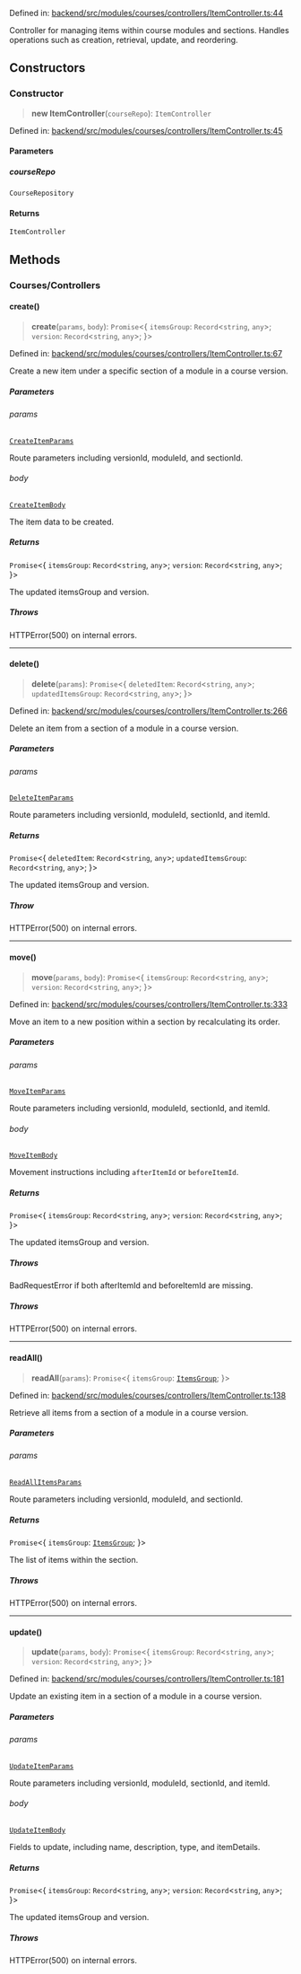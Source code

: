 Defined in: [backend/src/modules/courses/controllers/ItemController.ts:44](https://github.com/continuousactivelearning/vibe/blob/9a2d9d7201b944582c5d0ed5f0f7a4de13abde0f/backend/src/modules/courses/controllers/ItemController.ts#L44)

Controller for managing items within course modules and sections.
Handles operations such as creation, retrieval, update, and reordering.

## Constructors

### Constructor

> **new ItemController**(`courseRepo`): `ItemController`

Defined in: [backend/src/modules/courses/controllers/ItemController.ts:45](https://github.com/continuousactivelearning/vibe/blob/9a2d9d7201b944582c5d0ed5f0f7a4de13abde0f/backend/src/modules/courses/controllers/ItemController.ts#L45)

#### Parameters

##### courseRepo

`CourseRepository`

#### Returns

`ItemController`

## Methods

### Courses/Controllers

#### create()

> **create**(`params`, `body`): `Promise`\<\{ `itemsGroup`: `Record`\<`string`, `any`\>; `version`: `Record`\<`string`, `any`\>; \}\>

Defined in: [backend/src/modules/courses/controllers/ItemController.ts:67](https://github.com/continuousactivelearning/vibe/blob/9a2d9d7201b944582c5d0ed5f0f7a4de13abde0f/backend/src/modules/courses/controllers/ItemController.ts#L67)

Create a new item under a specific section of a module in a course version.

##### Parameters

###### params

[`CreateItemParams`](../Validators/ItemValidators/courses.CreateItemParams.md)

Route parameters including versionId, moduleId, and sectionId.

###### body

[`CreateItemBody`](../Validators/ItemValidators/courses.CreateItemBody.md)

The item data to be created.

##### Returns

`Promise`\<\{ `itemsGroup`: `Record`\<`string`, `any`\>; `version`: `Record`\<`string`, `any`\>; \}\>

The updated itemsGroup and version.

##### Throws

HTTPError(500) on internal errors.

***

#### delete()

> **delete**(`params`): `Promise`\<\{ `deletedItem`: `Record`\<`string`, `any`\>; `updatedItemsGroup`: `Record`\<`string`, `any`\>; \}\>

Defined in: [backend/src/modules/courses/controllers/ItemController.ts:266](https://github.com/continuousactivelearning/vibe/blob/9a2d9d7201b944582c5d0ed5f0f7a4de13abde0f/backend/src/modules/courses/controllers/ItemController.ts#L266)

Delete an item from a section of a module in a course version.

##### Parameters

###### params

[`DeleteItemParams`](../Validators/ItemValidators/courses.DeleteItemParams.md)

Route parameters including versionId, moduleId, sectionId, and itemId.

##### Returns

`Promise`\<\{ `deletedItem`: `Record`\<`string`, `any`\>; `updatedItemsGroup`: `Record`\<`string`, `any`\>; \}\>

The updated itemsGroup and version.

##### Throw

HTTPError(500) on internal errors.

***

#### move()

> **move**(`params`, `body`): `Promise`\<\{ `itemsGroup`: `Record`\<`string`, `any`\>; `version`: `Record`\<`string`, `any`\>; \}\>

Defined in: [backend/src/modules/courses/controllers/ItemController.ts:333](https://github.com/continuousactivelearning/vibe/blob/9a2d9d7201b944582c5d0ed5f0f7a4de13abde0f/backend/src/modules/courses/controllers/ItemController.ts#L333)

Move an item to a new position within a section by recalculating its order.

##### Parameters

###### params

[`MoveItemParams`](../Validators/ItemValidators/courses.MoveItemParams.md)

Route parameters including versionId, moduleId, sectionId, and itemId.

###### body

[`MoveItemBody`](../Validators/ItemValidators/courses.MoveItemBody.md)

Movement instructions including `afterItemId` or `beforeItemId`.

##### Returns

`Promise`\<\{ `itemsGroup`: `Record`\<`string`, `any`\>; `version`: `Record`\<`string`, `any`\>; \}\>

The updated itemsGroup and version.

##### Throws

BadRequestError if both afterItemId and beforeItemId are missing.

##### Throws

HTTPError(500) on internal errors.

***

#### readAll()

> **readAll**(`params`): `Promise`\<\{ `itemsGroup`: [`ItemsGroup`](../Transformers/courses.ItemsGroup.md); \}\>

Defined in: [backend/src/modules/courses/controllers/ItemController.ts:138](https://github.com/continuousactivelearning/vibe/blob/9a2d9d7201b944582c5d0ed5f0f7a4de13abde0f/backend/src/modules/courses/controllers/ItemController.ts#L138)

Retrieve all items from a section of a module in a course version.

##### Parameters

###### params

[`ReadAllItemsParams`](../Validators/ItemValidators/courses.ReadAllItemsParams.md)

Route parameters including versionId, moduleId, and sectionId.

##### Returns

`Promise`\<\{ `itemsGroup`: [`ItemsGroup`](../Transformers/courses.ItemsGroup.md); \}\>

The list of items within the section.

##### Throws

HTTPError(500) on internal errors.

***

#### update()

> **update**(`params`, `body`): `Promise`\<\{ `itemsGroup`: `Record`\<`string`, `any`\>; `version`: `Record`\<`string`, `any`\>; \}\>

Defined in: [backend/src/modules/courses/controllers/ItemController.ts:181](https://github.com/continuousactivelearning/vibe/blob/9a2d9d7201b944582c5d0ed5f0f7a4de13abde0f/backend/src/modules/courses/controllers/ItemController.ts#L181)

Update an existing item in a section of a module in a course version.

##### Parameters

###### params

[`UpdateItemParams`](../Validators/ItemValidators/courses.UpdateItemParams.md)

Route parameters including versionId, moduleId, sectionId, and itemId.

###### body

[`UpdateItemBody`](../Validators/ItemValidators/courses.UpdateItemBody.md)

Fields to update, including name, description, type, and itemDetails.

##### Returns

`Promise`\<\{ `itemsGroup`: `Record`\<`string`, `any`\>; `version`: `Record`\<`string`, `any`\>; \}\>

The updated itemsGroup and version.

##### Throws

HTTPError(500) on internal errors.
